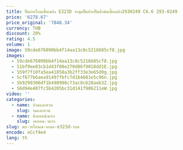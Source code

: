 ```yaml
---
title: ปั๊มถ่ายโอนเชื้อเพลิง E323D รถขุดปั๊มท้ายปั๊มน้ำมันเชื้อเพลิง2930249 C6.6 293-0249
price: '6278.67'
price_original: '7848.34'
currency: THB
discount: 20%
rating: 4.5
volume: 1
image: S9cde676090bb4f14aa13c8c5216685cf8.jpg
images:
  - S9cde676090bb4f14aa13c8c5216685cf8.jpg
  - S1bf9ee03cb1d43f08e270d86f9018dd1E.jpg
  - S59f7f10fa5ea41858a3b2ff33e3e65d0g.jpg
  - Scf677b6aea91497fbfc7d164681e5c96n.jpg
  - Sb9290306df1b498998c73ac8c628aeb3Z.jpg
  - S6d94e487fc5b4205bc31d141f906211eW.jpg
video: ''
categories:
  - name: บ้านและสวน
    slug: านและสวน
  - name: สิ่งทอหน้าแรก
    slug: งทอหน-าแรก
slug: มถ-ายโอนเช-อเพล-e323d-รถข
encode: oCcf4e4
lang: th
---
```

  